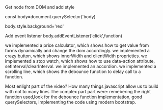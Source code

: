 
Get node from DOM and add style

const body=document.querySelector('body)

body.style.background='red'

Add event listener
body.addEventListener('click',function)

we implemented a price calculator, which shows how to get value from forms dynamically and change the dom accordingly.
we implemented a crazy button, which shows  innerWidth and clientWidth proprieties.
we implemented a stop watch, which shows how to use data-action attribute, setInterval/clearInterval.
we implemented an accordion.
we implemented a scrolling line, which shows the debounce function to delay call to a function.

Most enlight part of the video? How many things javascript allow us to build with not to many lines
The complex part part were: remebering the right function used,look for the debounce function implementation, good querySelectors, implementing the code using modern bootstrap.